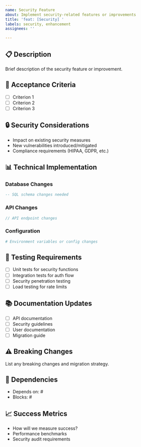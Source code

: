 ```yaml
---
name: Security Feature
about: Implement security-related features or improvements
title: 'feat: [Security] '
labels: security, enhancement
assignees: ''

---
```


## 📋 Description
Brief description of the security feature or improvement.

## 🎯 Acceptance Criteria
- [ ] Criterion 1
- [ ] Criterion 2
- [ ] Criterion 3

## 🔒 Security Considerations
- Impact on existing security measures
- New vulnerabilities introduced/mitigated
- Compliance requirements (HIPAA, GDPR, etc.)

## 📊 Technical Implementation

### Database Changes
```sql
-- SQL schema changes needed
```

### API Changes
```javascript
// API endpoint changes
```

### Configuration
```yaml
# Environment variables or config changes
```

## 🧪 Testing Requirements
- [ ] Unit tests for security functions
- [ ] Integration tests for auth flow
- [ ] Security penetration testing
- [ ] Load testing for rate limits

## 📚 Documentation Updates
- [ ] API documentation
- [ ] Security guidelines
- [ ] User documentation
- [ ] Migration guide

## ⚠️ Breaking Changes
List any breaking changes and migration strategy.

## 🔗 Dependencies
- Depends on: #
- Blocks: #

## 📈 Success Metrics
- How will we measure success?
- Performance benchmarks
- Security audit requirements